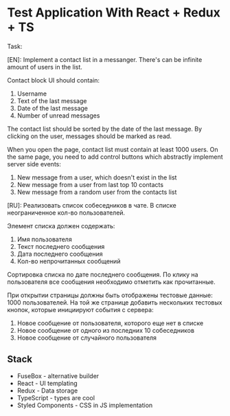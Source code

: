 # Test Application With React + Redux + TS

Task:

[EN]: Implement a contact list in a messanger.  There's can be infinite amount of users in the list.

Contact block UI should contain:

1. Username
2. Text of the last message
3. Date of the last message
4. Number of unread messages

The contact list should be sorted by the date of the last message. By clicking on the user, messages should be marked as read.

When you open the page, contact list must contain at least 1000 users. On the same page, you need to add control buttons which abstractly implement server side events:

1. New message from a user, which doesn't exist in the list
2. New message from a user from last top 10 contacts
3. New message from a random user from the contacts list

[RU]: Реализовать список собеседников в чате. В списке неограниченное кол-во пользователей.

Элемент списка должен содержать:

1. Имя пользователя
2. Текст последнего сообщения
3. Дата последнего сообщения
4. Кол-во непрочитанных сообщений

Сортировка списка по дате последнего сообщения. По клику на пользователя все сообщения необходимо отметить как прочитанные.

При открытии страницы должны быть отображены тестовые данные: 1000 пользователей. На той же странице добавить нескольких тестовых кнопок, которые инициируют события с сервера:
1. Новое сообщение от пользователя, которого еще нет в списке
2. Новое сообщение от одного из последних 10 собеседников
3. Новое сообщение от случайного пользователя

## Stack

* FuseBox - alternative builder
* React - UI templating
* Redux - Data storage
* TypeScript - types are cool
* Styled Components - CSS in JS implementation
